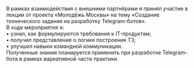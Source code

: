 В рамках взаимодействия с внешними партнёрами я принял участие в лекции от проекта «Молодёжь Москвы» на тему «Создание технического задания на разработку Telegram-ботов».  
В ходе мероприятия я:  
• узнал, как формулируются требования к IT-продуктам;  
• получил представление о логике построения ТЗ;  
• улучшил навыки командной коммуникации.  
Полученные знания планируется применить при разработке Telegram-бота в рамках вариативной части практики.
